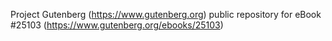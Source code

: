 Project Gutenberg (https://www.gutenberg.org) public repository for eBook #25103 (https://www.gutenberg.org/ebooks/25103)

